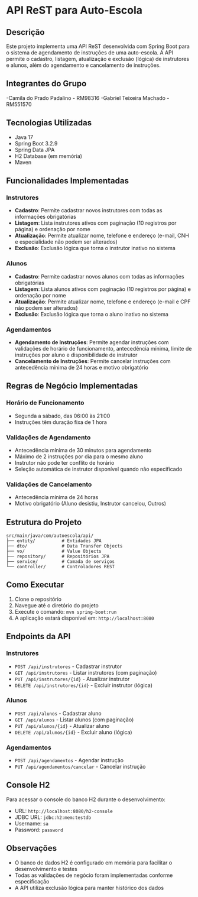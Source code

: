 # API ReST para Auto-Escola

## Descrição
Este projeto implementa uma API ReST desenvolvida com Spring Boot para o sistema de agendamento de instruções de uma auto-escola. A API permite o cadastro, listagem, atualização e exclusão (lógica) de instrutores e alunos, além do agendamento e cancelamento de instruções.

## Integrantes do Grupo
-Camila do Prado Padalino - RM98316
-Gabriel Teixeira Machado - RM551570


## Tecnologias Utilizadas
- Java 17
- Spring Boot 3.2.9
- Spring Data JPA
- H2 Database (em memória)
- Maven

## Funcionalidades Implementadas

### Instrutores
- **Cadastro**: Permite cadastrar novos instrutores com todas as informações obrigatórias
- **Listagem**: Lista instrutores ativos com paginação (10 registros por página) e ordenação por nome
- **Atualização**: Permite atualizar nome, telefone e endereço (e-mail, CNH e especialidade não podem ser alterados)
- **Exclusão**: Exclusão lógica que torna o instrutor inativo no sistema

### Alunos
- **Cadastro**: Permite cadastrar novos alunos com todas as informações obrigatórias
- **Listagem**: Lista alunos ativos com paginação (10 registros por página) e ordenação por nome
- **Atualização**: Permite atualizar nome, telefone e endereço (e-mail e CPF não podem ser alterados)
- **Exclusão**: Exclusão lógica que torna o aluno inativo no sistema

### Agendamentos
- **Agendamento de Instruções**: Permite agendar instruções com validações de horário de funcionamento, antecedência mínima, limite de instruções por aluno e disponibilidade de instrutor
- **Cancelamento de Instruções**: Permite cancelar instruções com antecedência mínima de 24 horas e motivo obrigatório

## Regras de Negócio Implementadas

### Horário de Funcionamento
- Segunda a sábado, das 06:00 às 21:00
- Instruções têm duração fixa de 1 hora

### Validações de Agendamento
- Antecedência mínima de 30 minutos para agendamento
- Máximo de 2 instruções por dia para o mesmo aluno
- Instrutor não pode ter conflito de horário
- Seleção automática de instrutor disponível quando não especificado

### Validações de Cancelamento
- Antecedência mínima de 24 horas
- Motivo obrigatório (Aluno desistiu, Instrutor cancelou, Outros)

## Estrutura do Projeto

```
src/main/java/com/autoescola/api/
├── entity/          # Entidades JPA
├── dto/             # Data Transfer Objects
├── vo/              # Value Objects
├── repository/      # Repositórios JPA
├── service/         # Camada de serviços
└── controller/      # Controladores REST
```

## Como Executar

1. Clone o repositório
2. Navegue até o diretório do projeto
3. Execute o comando: `mvn spring-boot:run`
4. A aplicação estará disponível em: `http://localhost:8080`

## Endpoints da API

### Instrutores
- `POST /api/instrutores` - Cadastrar instrutor
- `GET /api/instrutores` - Listar instrutores (com paginação)
- `PUT /api/instrutores/{id}` - Atualizar instrutor
- `DELETE /api/instrutores/{id}` - Excluir instrutor (lógica)

### Alunos
- `POST /api/alunos` - Cadastrar aluno
- `GET /api/alunos` - Listar alunos (com paginação)
- `PUT /api/alunos/{id}` - Atualizar aluno
- `DELETE /api/alunos/{id}` - Excluir aluno (lógica)

### Agendamentos
- `POST /api/agendamentos` - Agendar instrução
- `PUT /api/agendamentos/cancelar` - Cancelar instrução

## Console H2
Para acessar o console do banco H2 durante o desenvolvimento:
- URL: `http://localhost:8080/h2-console`
- JDBC URL: `jdbc:h2:mem:testdb`
- Username: `sa`
- Password: `password`

## Observações
- O banco de dados H2 é configurado em memória para facilitar o desenvolvimento e testes
- Todas as validações de negócio foram implementadas conforme especificação
- A API utiliza exclusão lógica para manter histórico dos dados

